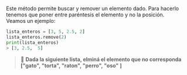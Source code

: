 Este método permite buscar y remover un elemento dado. Para hacerlo tenemos que poner entre paréntesis el elemento y no la posición.  
Veamos un ejemplo:

``` python
lista_enteros = [3, 5, 2.5, 2]
lista_enteros.remove(2)
print(lista_enteros)
> [3, 2.5,  5]
``` 

> :memo: **Dada la siguiente lista, elminá el elemento que no corresponda**<br>
**["gato", "torta", "raton", "perro", "oso" ]**